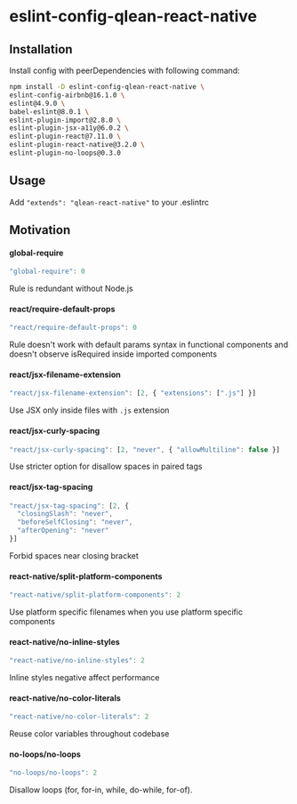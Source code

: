 # eslint-config-qlean-react-native

## Installation

Install config with peerDependencies with following command:
```sh
npm install -D eslint-config-qlean-react-native \
eslint-config-airbnb@16.1.0 \
eslint@4.9.0 \
babel-eslint@8.0.1 \
eslint-plugin-import@2.8.0 \
eslint-plugin-jsx-a11y@6.0.2 \
eslint-plugin-react@7.11.0 \
eslint-plugin-react-native@3.2.0 \
eslint-plugin-no-loops@0.3.0
```

## Usage

Add `"extends": "qlean-react-native"` to your .eslintrc

## Motivation

#### global-require
```js
"global-require": 0
```
Rule is redundant without Node.js

#### react/require-default-props
```js
"react/require-default-props": 0
```
Rule doesn't work with default params syntax in functional components and doesn't observe isRequired inside imported components

#### react/jsx-filename-extension
```js
"react/jsx-filename-extension": [2, { "extensions": [".js"] }]
```
Use JSX only inside files with `.js` extension

#### react/jsx-curly-spacing
```js
"react/jsx-curly-spacing": [2, "never", { "allowMultiline": false }]
```
Use stricter option for disallow spaces in paired tags

#### react/jsx-tag-spacing
```js
"react/jsx-tag-spacing": [2, {
  "closingSlash": "never",
  "beforeSelfClosing": "never",
  "afterOpening": "never"
}]
```
Forbid spaces near closing bracket

#### react-native/split-platform-components
```js
"react-native/split-platform-components": 2
```
Use platform specific filenames when you use platform specific components

#### react-native/no-inline-styles
```js
"react-native/no-inline-styles": 2
```
Inline styles negative affect performance

#### react-native/no-color-literals
```js
"react-native/no-color-literals": 2
```
Reuse color variables throughout codebase

#### no-loops/no-loops
```js
"no-loops/no-loops": 2
```
Disallow loops (for, for-in, while, do-while, for-of).
